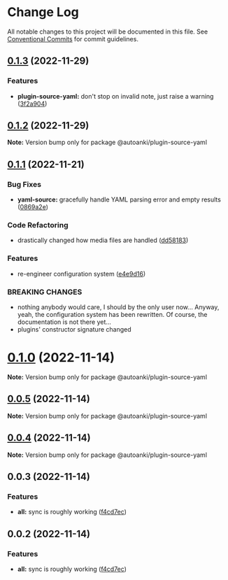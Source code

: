 # Change Log

All notable changes to this project will be documented in this file.
See [Conventional Commits](https://conventionalcommits.org) for commit guidelines.

## [0.1.3](https://github.com/chenlijun99/autoanki/compare/@autoanki/plugin-source-yaml@0.1.2...@autoanki/plugin-source-yaml@0.1.3) (2022-11-29)

### Features

- **plugin-source-yaml:** don't stop on invalid note, just raise a warning ([3f2a904](https://github.com/chenlijun99/autoanki/commit/3f2a904810c5e310e6c9e245d6f5695b7ea0ad1d))

## [0.1.2](https://github.com/chenlijun99/autoanki/compare/@autoanki/plugin-source-yaml@0.1.1...@autoanki/plugin-source-yaml@0.1.2) (2022-11-29)

**Note:** Version bump only for package @autoanki/plugin-source-yaml

## [0.1.1](https://github.com/chenlijun99/autoanki/compare/@autoanki/plugin-source-yaml@0.1.0...@autoanki/plugin-source-yaml@0.1.1) (2022-11-21)

### Bug Fixes

- **yaml-source:** gracefully handle YAML parsing error and empty results ([0869a2e](https://github.com/chenlijun99/autoanki/commit/0869a2efd1b11308658b8d565e04bd2d44fd565f))

### Code Refactoring

- drastically changed how media files are handled ([dd58183](https://github.com/chenlijun99/autoanki/commit/dd5818332064f3c5c4c062bd0178110929004b42))

### Features

- re-engineer configuration system ([e4e9d16](https://github.com/chenlijun99/autoanki/commit/e4e9d161b3f61b341d0f6f3fd3bd7e92bb1d2f06))

### BREAKING CHANGES

- nothing anybody would care, I should by the only user
  now... Anyway, yeah, the configuration system has been rewritten.
  Of course, the documentation is not there yet...
- plugins' constructor signature changed

# [0.1.0](https://github.com/chenlijun99/autoanki/compare/@autoanki/plugin-source-yaml@0.0.3...@autoanki/plugin-source-yaml@0.1.0) (2022-11-14)

**Note:** Version bump only for package @autoanki/plugin-source-yaml

## [0.0.5](https://github.com/chenlijun99/autoanki/compare/@autoanki/plugin-source-yaml@0.0.3...@autoanki/plugin-source-yaml@0.0.5) (2022-11-14)

**Note:** Version bump only for package @autoanki/plugin-source-yaml

## [0.0.4](https://github.com/chenlijun99/autoanki/compare/@autoanki/plugin-source-yaml@0.0.3...@autoanki/plugin-source-yaml@0.0.4) (2022-11-14)

**Note:** Version bump only for package @autoanki/plugin-source-yaml

## 0.0.3 (2022-11-14)

### Features

- **all:** sync is roughly working ([f4cd7ec](https://github.com/chenlijun99/autoanki/commit/f4cd7ec4b4a36e5ef936612b913e7aef77308ef9))

## 0.0.2 (2022-11-14)

### Features

- **all:** sync is roughly working ([f4cd7ec](https://github.com/chenlijun99/autoanki/commit/f4cd7ec4b4a36e5ef936612b913e7aef77308ef9))
